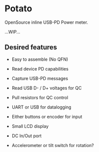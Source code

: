 # Potato

OpenSource inline USB-PD Power meter.

...WIP...

## Desired features

- Easy to assemble (No QFN)
- Read device PD capabilities
- Capture USB-PD messages
- Read USB D- / D+ voltages for QC
- Pull resistors for QC control
- UART or USB for datalogging
- Either buttons or encoder for input
- Small LCD display
- DC In/Out port

- Accelerometer or tilt switch for rotation?
